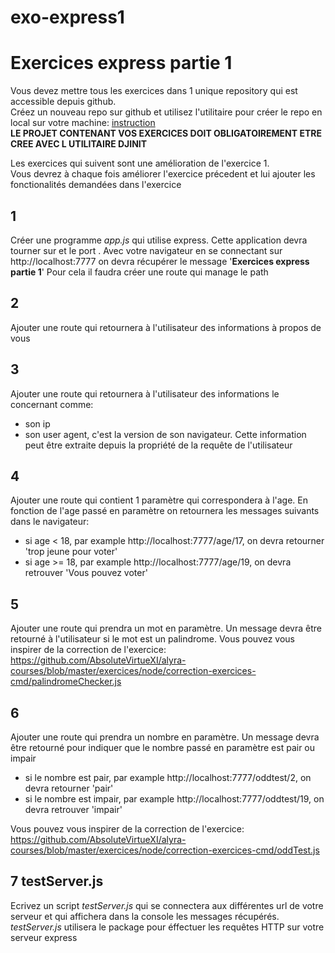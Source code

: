 # exo-express1

# Exercices express partie 1

Vous devez mettre tous les exercices dans 1 unique repository qui est accessible depuis github.  
Créez un nouveau repo sur github et utilisez l'utilitaire  pour créer le repo en local sur votre machine: [instruction](https://github.com/AbsoluteVirtueXI/alyra-courses/blob/master/node/1-node-introduction.md#djinit)  
**LE PROJET CONTENANT VOS EXERCICES DOIT OBLIGATOIREMENT ETRE CREE AVEC L UTILITAIRE DJINIT**

Les exercices qui suivent sont une amélioration de l'exercice 1.  
Vous devrez à chaque fois améliorer l'exercice précedent et lui ajouter les fonctionalités demandées dans l'exercice

## 1

Créer une programme _app.js_ qui utilise express.
Cette application devra tourner sur  et le port .
Avec votre navigateur en se connectant sur http://localhost:7777 on devra récupérer le message '**Exercices express partie 1**'
Pour cela il faudra créer une route qui manage le path 

## 2

Ajouter une route  qui retournera à l'utilisateur des informations à propos de vous

## 3

Ajouter une route  qui retournera à l'utilisateur des informations le concernant comme:

- son ip
- son user agent, c'est la version de son navigateur.
  Cette information peut être extraite depuis la propriété  de la requête de l'utilisateur

## 4

Ajouter une route  qui contient 1 paramètre qui correspondera à l'age.
En fonction de l'age passé en paramètre on retournera les messages suivants dans le navigateur:

- si age < 18, par example http://localhost:7777/age/17,
  on devra retourner 'trop jeune pour voter'
- si age >= 18, par example http://localhost:7777/age/19,
  on devra retrouver 'Vous pouvez voter'

## 5

Ajouter une route qui prendra un mot en paramètre.
Un message devra être retourné à l'utilisateur si le mot est un palindrome.
Vous pouvez vous inspirer de la correction de l'exercice: https://github.com/AbsoluteVirtueXI/alyra-courses/blob/master/exercices/node/correction-exercices-cmd/palindromeChecker.js

## 6

Ajouter une route  qui prendra un nombre en paramètre.
Un message devra être retourné pour indiquer que le nombre passé en paramètre est pair ou impair

- si le nombre est pair, par example http://localhost:7777/oddtest/2,
  on devra retourner 'pair'
- si le nombre est impair, par example http://localhost:7777/oddtest/19,
  on devra retrouver 'impair'

Vous pouvez vous inspirer de la correction de l'exercice: https://github.com/AbsoluteVirtueXI/alyra-courses/blob/master/exercices/node/correction-exercices-cmd/oddTest.js

## 7 **testServer.js**

Ecrivez un script _testServer.js_ qui se connectera aux différentes url de votre serveur et qui affichera dans la console les messages récupérés. _testServer.js_ utilisera le package  pour éffectuer les requêtes HTTP sur votre serveur express
 
